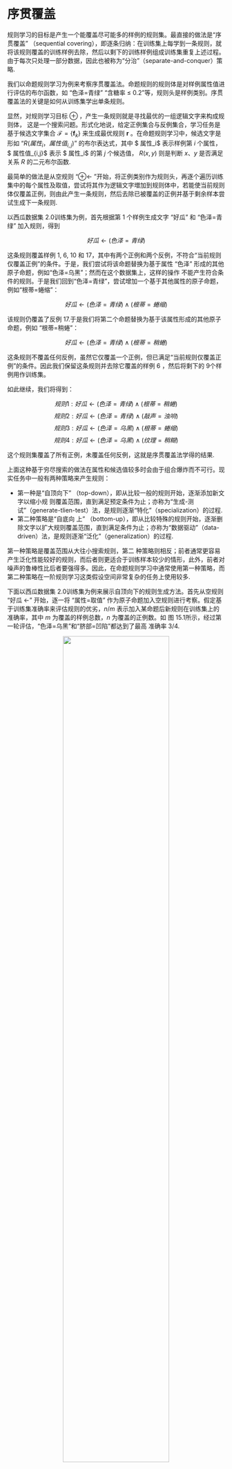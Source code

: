 
# 序贯覆盖


规则学习的目标是产生一个能覆盖尽可能多的样例的规则集。最直接的做法是“序贯覆盖” （sequential covering），即逐条归纳：在训练集上每学到一条规则，就将该规则覆盖的训练样例去除，然后以剩下的训练样例组成训练集重复上述过程。由于每次只处理一部分数据，因此也被称为“分治”（separate-and-conquer）策略.

我们以命题规则学习为例来考察序贯覆盖法。命题规则的规则体是对样例属性值进行评估的布尔函数，如 “色泽=青绿” “含糖率 $\leq$ 0.2”等，规则头是样例类别。序贯覆盖法的关键是如何从训练集学出单条规则。

显然，对规则学习目标 $\oplus$ ，产生一条规则就是寻找最优的一组逻辑文字来构成规则体， 这是一个搜索问题。形式化地说，给定正例集合与反例集合，学习任务是基于候选文字集合 $\mathcal{F}=\{\mathbf{f}_{k}\}$ 来生成最优规则 $\mathbf{r}$ 。在命题规则学习中，候选文字是形如 “$R(属性_i，属性值_{i,j})$” 的布尔表达式，其中 $ 属性_i$ 表示样例第 $i$ 个属性，$ 属性值_{i,j}$ 表示 $ 属性_i$ 的第 $j$ 个候选值， $R(x,y)$ 则是判断 $x$、$y$ 是否满足关系 $R$ 的二元布尔函数.

最简单的做法是从空规则 “$\oplus \leftarrow$ ”开始，将正例类别作为规则头，再逐个遍历训练集中的每个属性及取值，尝试将其作为逻辑文字増加到规则体中，若能使当前规则体仅覆盖正例，则由此产生一条规则，然后去除已被覆盖的正例并基于剩余样本尝试生成下一条规则.


以西瓜数据集 2.0训练集为例，首先根据第 1 个样例生成文字 “好瓜” 和 “色泽=青绿” 加入规则，得到

$$ 好瓜\leftarrow (色泽=青绿)$$


这条规则覆盖样例 1, 6, 10 和 17，其中有两个正例和两个反例，不符合“当前规则仅覆盖正例”的条件。于是，我们尝试将该命题替换为基于属性 “色泽” 形成的其他原子命题，例如“色泽=乌黑”；然而在这个数据集上，这样的操作 不能产生符合条件的规则。于是我们回到“色泽=青绿”，尝试增加一个基于其他属性的原子命题，例如“根蒂=蜷缩”：

$$ 好瓜\leftarrow (色泽=青绿)\wedge(根蒂=蜷缩)$$

该规则仍覆盖了反例 17.于是我们将第二个命题替换为基于该属性形成的其他原子命题，例如 “根蒂=稍蜷”：

$$ 好瓜\leftarrow (色泽=青绿)\wedge(根蒂=稍蜷)$$


这条规则不覆盖任何反例，虽然它仅覆盖一个正例，但已满足“当前规则仅覆盖正例”的条件。因此我们保留这条规则并去除它覆盖的样例 6 ，然后将剩下的 9个样例用作训练集。

如此继续，我们将得到：


$$ 规则 1:好瓜\leftarrow (色泽=青绿)\wedge(根蒂=稍蜷)$$
$$ 规则 2:好瓜\leftarrow (色泽=青绿)\wedge(敲声=浊响)$$
$$ 规则 3:好瓜\leftarrow (色泽=乌黑)\wedge(根蒂=蜷缩)$$
$$ 规则 4:好瓜\leftarrow (色泽=乌黑)\wedge(纹理=稍糊)$$


这个规则集覆盖了所有正例，未覆盖任何反例，这就是序贯覆盖法学得的结果.



上面这种基于穷尽搜索的做法在属性和候选值较多时会由于组合爆炸而不可行。现实任务中一般有两种策略来产生规则：

- 第一种是“自顶向下” （top-down），即从比较一般的规则开始，逐渐添加新文字以缩小规 则覆盖范围，直到满足预定条件为止；亦称为“生成-测试”（generate-tlien-test）法，是规则逐渐“特化”（specialization）的过程.
- 第二种策略是“自底向 上” （bottom-up），即从比较特殊的规则开始，逐渐删除文字以扩大规则覆盖范围，直到满足条件为止；亦称为“数据驱动”（data-driven）法，是规则逐渐“泛化”（generalization）的过程.

第一种策略是覆盖范围从大往小搜索规则，第二 种策略则相反；前者通常更容易产生泛化性能较好的规则，而后者则更适合于训练样本较少的情形，此外，前者对噪声的鲁棒性比后者要强得多。因此，在命题规则学习中通常使用第一种策略，而第二种策略在一阶规则学习这类假设空间非常复杂的任务上使用较多.

下面以西瓜数据集 2.0训练集为例来展示自顶向下的规则生成方法。首先从空规则 “好瓜 $\leftarrow$” 开始，逐一将 “属性=取值” 作为原子命题加入空规则进行考察。假定基于训练集准确率来评估规则的优劣，$n/m$ 表示加入某命题后新规则在训练集上的准确率，其中 $m$ 为覆盖的样例总数，$n$ 为覆盖的正例数。如 图 15.1所示，经过第一轮评估，“色泽=乌黑”和“脐部=凹陷”都达到了最高 准确率 3/4.

<p align="center">
    <img width="70%" height="70%" src="http://images.iterate.site/blog/image/180701/HJBb6Bk0jc.png?imageslim">
</p>


将属性次序最靠前的逻辑文字 “色泽=乌黑” 加入空规则，得到

$$ 好瓜\leftarrow (色泽=乌黑)$$


然后，对上面这条规则覆盖的样例，通过第二轮评估可发现，将图 15.1中的五 个逻辑文字加入规则后都能达到 $100\%$ 准确率，我们将覆盖样例最多、且属性 次序最靠前的逻辑文字 “根蒂=蜷缩” 加入规则，于是得到结果

$$ 好瓜\leftarrow (色泽=乌黑)\wedge(根蒂=蜷缩)$$


规则生成过程中涉及一个评估规则优劣的标准，在上面的例子中使用的标准是：先考虑规则准确率，准确率相同时考虑覆盖样例数，再相同时考虑属性次 序。现实应用中可根据具体任务情况设计适当的标准.

此外，在上面的例子中每次仅考虑一个“最优”文字，这通常过于贪心，易陷入局部最优。为缓解这个问题，可采用一些相对温和的做法，例如采用“集束搜索” （beam search），即每轮保留最优的 $b$ 个逻辑文字，在下一轮均用于构建 候选集，再把候选集中最优的 $b$ 个留待再下一轮使用。

图 15.1中若采用 $b=2$ 的集束搜索，则第一轮将保留准确率为 $3/4$ 的两个逻辑文字，在第二轮评估后就能获得下面这条规则，其准确率仍为 100%，但是覆盖了 3 个正例：

$$ 好瓜\leftarrow (脐部=凹陷)\wedge(根蒂=蜷缩)$$


由于序贯覆盖法简单有效，几乎所有规则学习算法都以它为基本框架。它能方便地推广到多分类问题上，只需将每类分别处理即可：当学习关于第 $c$ 类 的规则时，将所有属于类别 $c$ 的样本作为正例，其他类别的样本作为反例。






# 相关

- 《机器学习》周志华
